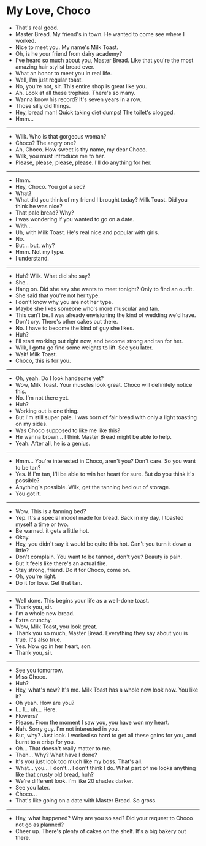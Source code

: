 # My Love, Choco

- That's real good.
- Master Bread. My friend's in town. He wanted to come see where I worked.
- Nice to meet you. My name's Milk Toast.
- Oh, is he your friend from dairy academy?
- I've heard so much about you, Master Bread. Like that you're the most amazing hair stylist bread ever.
- What an honor to meet you in real life.
- Well, I'm just regular toast.
- No, you're not, sir. This entire shop is great like you.
- Ah. Look at all these trophies. There's so many.
- Wanna know his record? It's seven years in a row.
- Those silly old things.
- Hey, bread man! Quick taking diet dumps! The toilet's clogged.
- Hmm...
***
- Wilk. Who is that gorgeous woman?
- Choco? The angry one?
- Ah, Choco. How sweet is thy name, my dear Choco.
- Wilk, you must introduce me to her.
- Please, please, please, please. I'll do anything for her.
***
- Hmm.
- Hey, Choco. You got a sec?
- What?
- What did you think of my friend I brought today? Milk Toast. Did you think he was nice?
- That pale bread? Why?
- I was wondering if you wanted to go on a date.
- With...
- Uh, with Milk Toast. He's real nice and popular with girls.
- No.
- But... but, why?
- Hmm. Not my type.
- I understand.
***
- Huh? Wilk. What did she say?
- She...
- Hang on. Did she say she wants to meet tonight? Only to find an outfit.
- She said that you're not her type.
- I don't know why you are not her type.
- Maybe she likes someone who's more muscular and tan.
- This can't be. I was already envisioning the kind of wedding we'd have.
- Don't cry. There's other cakes out there.
- No. I have to become the kind of guy she likes.
- Huh?
- I'll start working out right now, and become strong and tan for her.
- Wilk, I gotta go find some weights to lift. See you later.
- Wait! Milk Toast.
- Choco, this is for you.
***
- Oh, yeah. Do I look handsome yet?
- Wow, Milk Toast. Your muscles look great. Choco will definitely notice this.
- No. I'm not there yet.
- Huh?
- Working out is one thing.
- But I'm still super pale. I was born of fair bread with only a light toasting on my sides.
- Was Choco supposed to like me like this?
- He wanna brown... I think Master Bread might be able to help.
- Yeah. After all, he is a genius.
***
- Hmm... You're interested in Choco, aren't you? Don't care. So you want to be tan?
- Yes. If I'm tan, I'll be able to win her heart for sure. But do you think it's possible?
- Anything's possible. Wilk, get the tanning bed out of storage.
- You got it.
***
- Wow. This is a tanning bed?
- Yep. It's a special model made for bread. Back in my day, I toasted myself a time or two.
- Be warned. it gets a little hot.
- Okay.
- Hey, you didn't say it would be quite this hot. Can't you turn it down a little?
- Don't complain. You want to be tanned, don't you? Beauty is pain.
- But it feels like there's an actual fire.
- Stay strong, friend. Do it for Choco, come on.
- Oh, you're right.
- Do it for love. Get that tan.
***
- Well done. This begins your life as a well-done toast.
- Thank you, sir.
- I'm a whole new bread.
- Extra crunchy.
- Wow, Milk Toast, you look great.
- Thank you so much, Master Bread. Everything they say about you is true. It's also true.
- Yes. Now go in her heart, son.
- Thank you, sir.
***
- See you tomorrow.
- Miss Choco.
- Huh?
- Hey, what's new? It's me. Milk Toast has a whole new look now. You like it?
- Oh yeah. How are you?
- I... I... uh... Here.
- Flowers?
- Please. From the moment I saw you, you have won my heart.
- Nah. Sorry guy. I'm not interested in you.
- But, why? Just look. I worked so hard to get all these gains for you, and burnt to a crisp for you.
- Oh... That doesn't really matter to me.
- Then... Why? What have I done?
- It's you just look too much like my boss. That's all.
- What... you... I don't... I don't think I do. What part of me looks anything like that crusty old bread, huh?
- We're different look. I'm like 20 shades darker.
- See you later.
- Choco...
- That's like going on a date with Master Bread. So gross.
***
- Hey, what happened? Why are you so sad? Did your request to Choco not go as planned?
- Cheer up. There's plenty of cakes on the shelf. It's a big bakery out there.
